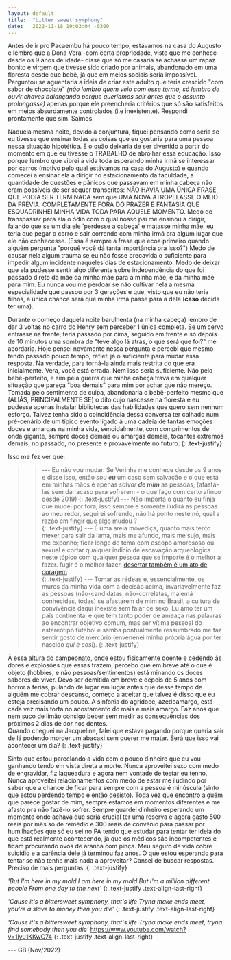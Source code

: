 ```yaml
---
layout: default
title:  "bitter sweet symphony"
date:   2022-11-18 19:03:04 -0300
---
```


Antes de ir pro Pacaembu há pouco tempo, estávamos na casa do Augusto e lembro que a Dona Vera -com certa propriedade, visto que me conhece desde os 9 anos de idade- disse que só me casaria se achasse um rapaz bonito e virgem que tivesse sido criado por animais, abandonado em uma floresta desde que bebê, já que em meios sociais seria impossível. 
Perguntou se aguentaria a ideia de criar este adulto que teria crescido "com sabor de chocolate" _(não lembro quem veio com esse termo, só lembro de ouvir chaves balançando porque queríamos sair antes que o assunto prolongasse)_ apenas porque ele preencheria critérios que só são satisfeitos em meios absurdamente controlados (i.e inexistente). Respondi prontamente que sim. Saímos.
   
Naquela mesma noite, devido à conjuntura, fiquei pensando como seria se eu tivesse que ensinar todas as coisas que eu gostaria para uma pessoa nessa situação hipotética.
E o quão deixaria de ser divertido a partir do momento em que eu tivesse o TRABALHO de abrolhar essa educação.
Isso porque lembro que vibrei a vida toda esperando minha irmã se interessar por carros (motivo pelo qual estávamos na casa do Augusto) e quando comecei a ensinar ela a dirigir no estacionamento da faculdade, a quantidade de questões e pânicos que passavam em minha cabeça não eram possíveis de ser sequer transcritos: NÃO HAVIA UMA ÚNICA FRASE QUE PODIA SER TERMINADA sem que UMA NOVA ATROPELASSE O MEIO DA PRÉVIA. COMPLETAMENTE FORA DO PRAZER E FANTASIA QUE ESQUADRINHEI MINHA VIDA TODA PARA AQUELE MOMENTO.
Medo de transpassar para ela o ódio com o qual nosso pai me ensinou a dirigir, falando que se um dia ele 'perdesse a cabeça' e matasse minha mãe, eu teria que pegar o carro e sair correndo com minha irmã pra algum lugar que ele não conhecesse. (Essa é sempre a frase que ecoa primeiro quando alguém pergunta "porquê você dá tanta importância pra isso?")
Medo de causar nela algum trauma se eu não fosse precavida o suficiente para impedir algum incidente naqueles dias de estacionamento. 
Medo de deixar que ela pudesse sentir algo diferente sobre independência do que foi passado direto da mãe da minha mãe para a minha mãe, e da minha mãe para mim. 
Eu nunca vou me perdoar se não cultivar nela a mesma especialidade que passou por 3 gerações e que, visto que eu não teria filhos, a única chance será que minha irmã passe para a dela (**caso** decida ter uma).
  
Durante o começo daquela noite barulhenta (na minha cabeça) lembro de dar 3 voltas no carro do Henry sem perceber 1 única completa. Se um cervo entrasse na frente, teria passado por cima, seguido em frente e só depois de 10 minutos uma sombra de "teve algo lá atrás, o que será que foi?" me acordaria.
Hoje pensei novamente nessa pergunta e percebi que mesmo tendo passado pouco tempo, refleti já o suficiente para mudar essa resposta. 
Na verdade, para torná-la ainda mais restrita do que era inicialmente. Vera, você está errada. Nem isso seria suficiente. Não pelo bebê-perfeito, e sim pela guerra que minha cabeça trava em qualquer situação que pareça "boa demais" para mim por achar que não mereço. Tomada pelo sentimento de culpa, abandonaria o bebê-perfeito mesmo que (ALIÁS, PRINCIPALMENTE SE) o dito cujo nascesse na floresta e eu pudesse apenas instalar bibliotecas das habilidades que quero sem nenhum esforço. 
Talvez tenha sido a coincidência dessa conversa ter calhado num pré-cenário de um típico evento ligado à uma cadeia de tantas emoções doces e amargas na minha vida, senoidalmente, com comprimentos de onda gigante, sempre doces demais ou amargas demais, tocantes extremos demais, no passado, no presente e provavelmente no futuro.
{: .text-justify}

Isso me fez ver que: 
>> --- Eu não vou mudar. Se Verinha me conhece desde os 9 anos e disse isso, então _sou **eu**_ um caso sem salvação e o que está em minhas mãos é apenas _salvar **de mim**_ as pessoas; (afastá-las sem dar acaso para sofrerem - o que faço com certo afinco desde 2019)
{: .text-justify}
>> --- Não importa o quanto eu finja que mudei por fora, isso sempre e somente iludirá as pessoas ao meu redor, seguirei sofrendo, não há ponto neste nó, qual a razão em fingir que algo mudou ?   
{: .text-justify}
>> --- É uma areia movediça, quanto mais tento mexer para sair da lama, mais me afundo, mais me sujo, mais me exponho; ficar longe de tema com escopo amorososo ou sexual e cortar qualquer indício de escavação arqueológica neste tópico com qualquer pessoa que se importe é o melhor a fazer. fugir é o melhor fazer, [desertar também é um ato de coragem](https://www.youtube.com/watch?v=B_yNmlgj6D8)  
{: .text-justify}
>> --- Tomar as rédeas e, essencialmente, os muros da minha vida com a decisão acima, invariavelmente faz as pessoas (não-candidatas, não-correlatas, malemá conhecidas, todas) se afastarem de mim no Brasil, a cultura de convivência daqui inexiste sem falar de sexo. Eu amo ter um país continental e que tem tanto poder de ameaça nas palavras ao encontrar objetivo comum, mas ser vítima pessoal do estereótipo futebol e samba pontualmente ressumbrado me faz sentir gosto de mercúrio (envenenei minha própria água por ter nascido _qui e così_).
{: .text-justify}

À essa altura do campeonato, onde estou fisicamente doente e cedendo às dores e explosões que essas trazem, percebo que em breve até o que é objeto (hobbies, e não pessoas/sentimentos) está minando os doces sabores de viver.
Devo ser demitida em breve e depois de 5 anos com horror a férias, pulando de lugar em lugar antes que desse tempo de alguém me cobrar descanso, começo a aceitar que talvez é disso que eu esteja precisando um pouco.
A sinfonia do agridoce, azedoamargo, está cada vez mais torta no acostamento do mais e mais amargo. 
Faz anos que nem suco de limão consigo beber sem medir as consequências dos próximos 2 dias de dor nos dentes.  
Quando cheguei na Jacqueline, falei que estava pagando porque queria sair de lá podendo morder um abacaxi sem querer me matar. Será que isso vai acontecer um dia? 
{: .text-justify}

Sinto que estou parcelando a vida com o pouco dinheiro que eu vou ganhando tendo em vista direta a morte. Nunca aproveitei sexo com medo de engravidar, fiz laqueadura e agora nem vontade de testar eu tenho. Nunca aproveitei relacionamentos com medo de estar me iludindo por saber que a chance de ficar para sempre com a pessoa é minúscula (sinto que estou perdendo tempo e então desisto). Toda vez que encontro alguém que parece gostar de mim, sempre estamos em momentos diferentes e me afasto pra não fazê-lo sofrer. Sempre guardei dinheiro esperando um momento onde achava que seria crucial ter uma reserva e agora gasto 500 reais por mês só de remédio e 300 reais de convênio para passar por humilhações que só eu sei no PA tendo que estudar para tentar ter ideia do que está realmente acontecendo, já que os médicos são incompetentes e ficam procurando ovos de aranha com pinça. Meu seguro de vida cobre suicídio e a carência dele já terminou faz anos. O que estou esperando para tentar se não tenho mais nada a aproveitar? Cansei de buscar respostas. Preciso de mais perguntas.
{: .text-justify}

_'But I'm here in my mold_
_I am here in my mold_
_But I'm a million different people_
_From one day to the next'_
{: .text-justify .text-align-last-right}

_'Cause it's a bittersweet symphony, that's life_
_Tryna make ends meet, you're a slave to money then you die'_
{: .text-justify .text-align-last-right}

_'Cause it's a bittersweet symphony, that's life_
_Tryna make ends meet, tryna find somebody then you die'_
https://www.youtube.com/watch?v=1lyu1KKwC74 
{: .text-justify .text-align-last-right}

--- GB (Nov/2022)
